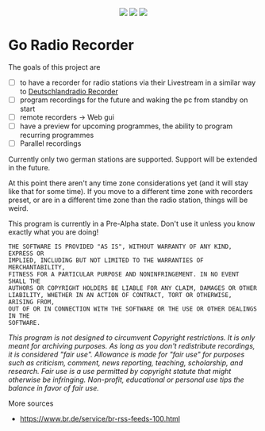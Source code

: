 <p align="center">
<a href="https://codebeat.co/projects/github-com-scrouthtv-go-radio-main"><img src="https://codebeat.co/badges/c1c33497-45ea-41b2-9f51-addd838b5722" /></a>
<img src="https://img.shields.io/github/last-commit/scrouthtv/go-radio?color=blue" />
<img src="https://img.shields.io/github/license/scrouthtv/go-radio" />
</p>

# Go Radio Recorder
The goals of this project are 
 - [ ] to have a recorder for radio stations via their Livestream in a similar way to [Deutschlandradio Recorder](https://deutschlandradio.de/erste-schritte.440.de.html)
 - [ ] program recordings for the future and waking the pc from standby on start
 - [ ] remote recorders -> Web gui
 - [ ] have a preview for upcoming programmes, the ability to program recurring programmes
 - [ ] Parallel recordings

Currently only two german stations are supported. Support will be extended in the future.

At this point there aren't any time zone considerations yet (and it will stay like that for some time). If you move to a different time zone with recorders preset, or are in a different time zone than the radio station, things will be weird.

This program is currently in a Pre-Alpha state. Don't use it unless you know exactly what you are doing!
```
THE SOFTWARE IS PROVIDED "AS IS", WITHOUT WARRANTY OF ANY KIND, EXPRESS OR
IMPLIED, INCLUDING BUT NOT LIMITED TO THE WARRANTIES OF MERCHANTABILITY,
FITNESS FOR A PARTICULAR PURPOSE AND NONINFRINGEMENT. IN NO EVENT SHALL THE
AUTHORS OR COPYRIGHT HOLDERS BE LIABLE FOR ANY CLAIM, DAMAGES OR OTHER
LIABILITY, WHETHER IN AN ACTION OF CONTRACT, TORT OR OTHERWISE, ARISING FROM,
OUT OF OR IN CONNECTION WITH THE SOFTWARE OR THE USE OR OTHER DEALINGS IN THE
SOFTWARE.
```

*This program is not designed to circumvent Copyright restrictions. It is only meant for archiving purposes.
As long as you don't redistribute recordings, it is considered "fair use".
Allowance is made for "fair use" for purposes such as criticism, comment, news reporting, teaching, scholarship, and research. Fair use is a use permitted by copyright statute that might otherwise be infringing. Non-profit, educational or personal use tips the balance in favor of fair use.*

More sources
 - https://www.br.de/service/br-rss-feeds-100.html
